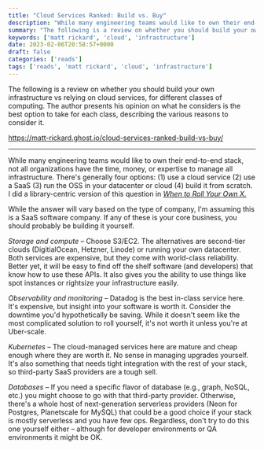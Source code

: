 ```yaml
---
title: "Cloud Services Ranked: Build vs. Buy"
description: "While many engineering teams would like to own their end-to-end stack, not all organizations have the time, money, or expertise to manage all infrastructure. There's generally four options: (1) use a cloud service (2) use a SaaS (3) run the OSS in your datacenter or cloud (4) build it from"
summary: "The following is a review on whether you should build your own infrastructure vs relying on cloud services, for different classes of computing."
keywords: ['matt rickard', 'cloud', 'infrastructure']
date: 2023-02-06T20:58:57+0000
draft: false
categories: ['reads']
tags: ['reads', 'matt rickard', 'cloud', 'infrastructure']
---
```


The following is a review on whether you should build your own infrastructure vs relying on cloud services, for different classes of computing. The author presents his opinion on what he considers is the best option to take for each class, describing the various reasons to consider it.

https://matt-rickard.ghost.io/cloud-services-ranked-build-vs-buy/

---

While many engineering teams would like to own their end-to-end stack, not all organizations have the time, money, or expertise to manage all infrastructure. There's generally four options: (1) use a cloud service (2) use a SaaS (3) run the OSS in your datacenter or cloud (4) build it from scratch. I did a library-centric version of this question in _[When to Roll Your Own X.](https://matt-rickard.com/when-to-roll-your-own-x)_

While the answer will vary based on the type of company, I'm assuming this is a SaaS software company. If any of these is your core business, you should probably be building it yourself.

_Storage and compute_ – Choose S3/EC2. The alternatives are second-tier clouds (DigitialOcean, Hetzner, Linode) or running your own datacenter. Both services are expensive, but they come with world-class reliability. Better yet, it will be easy to find off the shelf software (and developers) that know how to use these APIs. It also gives you the ability to use things like spot instances or rightsize your infrastructure easily.

_Observability and monitoring –_ Datadog is the best in-class service here. It's expensive, but insight into your software is worth it. Consider the downtime you'd hypothetically be saving. While it doesn't seem like the most complicated solution to roll yourself, it's not worth it unless you're at Uber-scale.

_Kubernetes –_ The cloud-managed services here are mature and cheap enough where they are worth it. No sense in managing upgrades yourself. It's also something that needs tight integration with the rest of your stack, so third-party SaaS providers are a tough sell.

_Databases –_ If you need a specific flavor of database (e.g., graph, NoSQL, etc.) you might choose to go with that third-party provider. Otherwise, there's a whole host of next-generation serverless providers (Neon for Postgres, Planetscale for MySQL) that could be a good choice if your stack is mostly serverless and you have few ops. Regardless, don't try to do this one yourself either – although for developer environments or QA environments it might be OK.